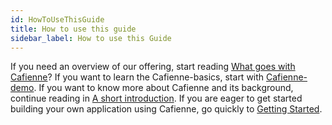 ```yaml
---
id: HowToUseThisGuide
title: How to use this guide
sidebar_label: How to use this Guide
---
```

If you need an overview of our offering, start reading [What goes with Cafienne](http://localhost:3000/docs/WhatGoesWithCafienne.html)? If you want to learn the Cafienne-basics, start with [Cafienne-demo](http://localhost:3000/docs/CafienneDemo.html). If you want to know more about Cafienne and its background, continue reading in [A short introduction](http://localhost:3000/docs/ShortIntroduction.html). If you are eager to get started building your own application using Cafienne, go quickly to [Getting Started](http://localhost:3000/docs/gettingStarted.html).
